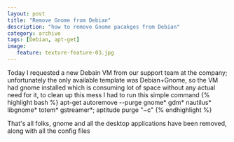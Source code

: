 ```yaml
---
layout: post
title: "Remove Gnome from Debian"
description: "how to remove Gnome pacakges from Debian"
category: archive
tags: [Debian, apt-get]
image:
   feature: texture-feature-03.jpg
---
```


Today I requested a new Debain VM from our support team at the company; unfortunately the only available
template was Debian+Gnome, so the VM had gnome installed which is consuming lot of space without any actual
need for it, to clean up this mess I had to run this simple command 
{% highlight bash %}
apt-get autoremove --purge gnome* gdm* nautilus* libgnome* totem* gstreamer*; aptitude purge "~c"
{% endhighlight %}

That's all folks, gnome and all the desktop applications have been removed, along with all the config files
